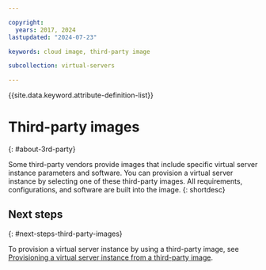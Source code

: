 ```yaml
---

copyright:
  years: 2017, 2024
lastupdated: "2024-07-23"

keywords: cloud image, third-party image

subcollection: virtual-servers

---
```


{{site.data.keyword.attribute-definition-list}}

# Third-party images
{: #about-3rd-party}

Some third-party vendors provide images that include specific virtual server instance parameters and software. You can provision a virtual server instance by selecting one of these third-party images. All requirements, configurations, and software are built into the image.
{: shortdesc}

## Next steps
{: #next-steps-third-party-images}

To provision a virtual server instance by using a third-party image, see [Provisioning a virtual server instance from a third-party image](/docs/virtual-servers?topic=virtual-servers-ordering-3P).
